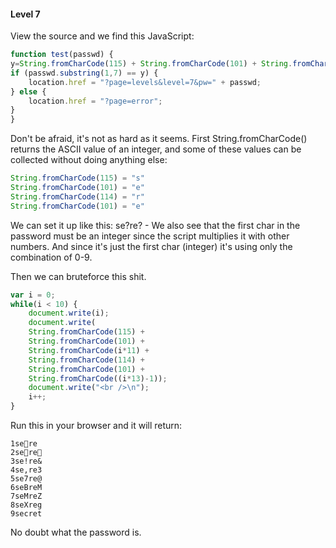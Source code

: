 #### Level 7

View the source and we find this JavaScript:

```javascript
function test(passwd) {
y=String.fromCharCode(115) + String.fromCharCode(101) + String.fromCharCode(passwd.substring(0,1)*11) + String.fromCharCode(114) + String.fromCharCode(101) + String.fromCharCode((passwd.substring(0,1)*13)-1);
if (passwd.substring(1,7) == y) { 
    location.href = "?page=levels&level=7&pw=" + passwd;
} else {
    location.href = "?page=error";
}
}
```

Don't be afraid, it's not as hard as it seems.
First String.fromCharCode() returns the ASCII value of an integer, and some of these values can be collected without doing anything else:

```javascript
String.fromCharCode(115) = "s"
String.fromCharCode(101) = "e"
String.fromCharCode(114) = "r"
String.fromCharCode(101) = "e"
```
We can set it up like this: se?re? - We also see that the first char in the password must be an integer since the script multiplies it with other numbers. And since it's just the first char (integer) it's using only the combination of 0-9.

Then we can bruteforce this shit.

```javascript
var i = 0;
while(i < 10) {
    document.write(i);
    document.write(
    String.fromCharCode(115) +
    String.fromCharCode(101) +
    String.fromCharCode(i*11) + 
    String.fromCharCode(114) +
    String.fromCharCode(101) +
    String.fromCharCode((i*13)-1));
    document.write("<br />\n");
    i++;
}
```

Run this in your browser and it will return:
```
1sere
2sere
3se!re&
4se,re3
5se7re@
6seBreM
7seMreZ
8seXreg
9secret
```

No doubt what the password is.